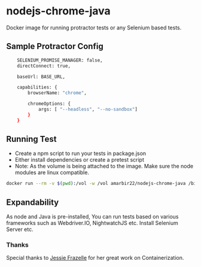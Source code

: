 # nodejs-chrome-java
Docker image for running protractor tests or any Selenium based tests.

## Sample Protractor Config
```sh
    SELENIUM_PROMISE_MANAGER: false,
    directConnect: true,

    baseUrl: BASE_URL,

    capabilities: {
        browserName: "chrome",

        chromeOptions: {
            args: [ "--headless", "--no-sandbox"]
        }
    }
```

## Running Test
*   Create a npm script to run your tests in package.json
*   Either install dependencies or create a pretest script
*   Note: As the volume is being attached to the image. 
    Make sure the node modules are linux compatible.

```sh
docker run --rm -v $(pwd):/vol -w /vol amarbir22/nodejs-chrome-java /bin/bash -c 'npm run test'
```

## Expandability
As node and Java is pre-installed, You can run tests based on various frameworks
such as Webdriver.IO, NightwatchJS etc. Install Selenium Server etc.

### Thanks
Special thanks to [Jessie Frazelle](https://hub.docker.com/u/jess/) for her great work on Containerization.
